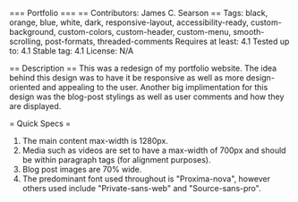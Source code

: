=== Portfolio ===
== Contributors: James C. Searson ==
Tags: black, orange, blue, white, dark, responsive-layout, accessibility-ready, custom-background, custom-colors, custom-header, custom-menu, smooth-scrolling, post-formats, threaded-comments
Requires at least: 4.1
Tested up to: 4.1
Stable tag: 4.1
License: N/A

== Description ==
This was a redesign of my portfolio website.  The idea behind this design was to have it be responsive as well as more design-oriented and appealing to the user.  Another big implimentation for this design was the blog-post stylings as well as user comments and how they are displayed.

= Quick Specs =

1. The main content max-width is 1280px.
2. Media such as videos are set to have a max-width of 700px and should be within paragraph tags (for alignment purposes).
3. Blog post images are 70% wide.
4. The predominant font used throughout is "Proxima-nova", however others used include "Private-sans-web" and "Source-sans-pro".